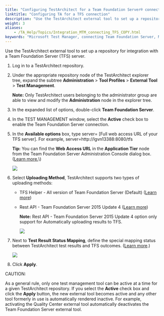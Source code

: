```yaml
--- 
title: "Configuring TestArchitect for a Team Foundation Server® connection"
linktitle: "Configuring TA for a TFS connection"
description: "Use the TestArchitect external tool to set up a repository for integration with a Team Foundation Server (TFS) server."
weight: 3
aliases: 
    - /TA_Help/Topics/Integration_MTM_connecting_TFS_COPY.html
keywords: "Microsoft Test Manager, connecting Team Foundation Server, MTM, connecting Team Foundation Server, Team Foundation Server, connecting, Microsoft Test Manager, integration, connecting Team Foundation Server"
---
```


Use the TestArchitect external tool to set up a repository for integration with a Team Foundation Server \(TFS\) server.

1.  Log in to a TestArchitect repository.

2.  Under the appropriate repository node of the TestArchitect explorer tree, expand the subtree **Administration** \> **Tool Profiles** \> **External Tool** \> **Test Management**.

    **Note:** Only TestArchitect users belonging to the administrator group are able to view and modify the **Administration** node in the explorer tree.

3.  In the expanded list of options, double-click **Team Foundation Server**.

4.  In the TEST MANAGEMENT window, select the **Active** check box to enable the Team Foundation Server connection.

5.  In the **Available options** box, type server= \[Full web access URL of your TFS server\]. For example, server=http://lgvn13388:8080/tfs

    **Tip:** You can find the **Web Access URL** in the **Application Tier** node from the Team Foundation Server Administration Console dialog box. \([Learn more.](http://msdn.microsoft.com/en-us/library/vstudio/dd273718(v=vs.110).aspx)\)

    ![](/images/TA_Help/Images/Get_URL_from_TFSAC.png)

6.  Select **Uploading Method**, TestArchitect supports two types of uploading methods:

    -   TFS Helper - All version of Team Foundation Server \(Default\) \([Learn more](/TA_Help/Topics/ug_MTM_upload_result_automatic.html#)\)
    -   Rest API - Team Foundation Server 2015 Update 4 \([Learn more](/TA_Help/Topics/ug_MTM_upload_result_automatic.html#)\)

        **Note:** Rest API - Team Foundation Server 2015 Update 4 option only support for Automatically uploading results to TFS.

        ![](/images/TA_Help/Images/TFS_upload_method.png)

7.  Next to **Test Result Status Mapping**, define the special mapping status between TestArchitect test results and TFS outcomes. \([Learn more](/TA_Help/Topics/ug_MTM_mapping_result_table.html).\)

    ![](/images/TA_Help/Images/ug_MTM_mapping_results.png)

8.  Click **Apply**.


CAUTION:

As a general rule, only one test management tool can be active at a time for a given TestArchitect repository. If you select the **Active** check box and click the **Apply** button, the new external tool becomes active and any other tool formerly in use is automatically rendered inactive. For example, activating the Quality Center external tool automatically deactivates the Team Foundation Server external tool.




